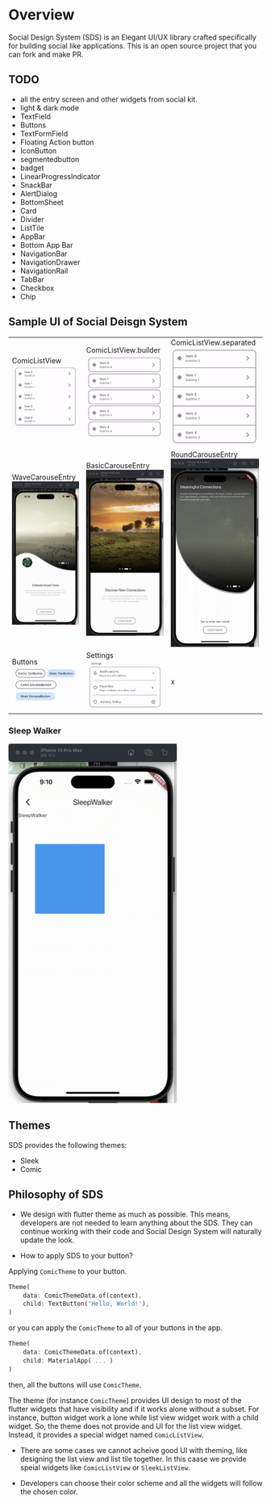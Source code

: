 # Overview

Social Design System (SDS) is an Elegant UI/UX library crafted specifically for building social like applications. This is an open source project that you can fork and make PR.

## TODO

- all the entry screen and other widgets from social kit.
- light & dark mode
- TextField
- Buttons
- TextFormField
- Floating Action button
- IconButton
- segmentedbutton
- badget
- LinearProgressIndicator
- SnackBar
- AlertDialog
- BottomSheet
- Card
- Divider
- ListTile
- AppBar
- Bottom App Bar
- NavigationBar
- NavigationDrawer
- NavigationRail
- TabBar
- Checkbox
- Chip

## Sample UI of Social Deisgn System

<!-- prettier-ignore -->
|      |           |         |
| -------------------------- | --------------------- | --------------------------- |
| ComicListView![ComicListView](./theme/comic/images/comic_list_view.jpg) | ComicListView.builder ![ComicListView.builder](./theme/comic/images/comic_list_view_builder.jpg) | ComicListView.separated ![ComicListView.separated](./theme/comic/images/comic_list_view_separated.jpg) |
|WaveCarouseEntry ![WaveCarouseEntry](./images/wave_carousel_entry.gif)|BasicCarouseEntry ![BasicCarouseEntry](./images/basic_carousel_entry.gif)|RoundCarouseEntry ![RoundCarouseEntry](./images/round_carousel_entry.gif)|
| Buttons ![Buttons](./images/buttons.jpg) |Settings ![Settings](./images/settings.jpg) | x |

### Sleep Walker

![SleepWalker](./images/sleep_walker.gif)

## Themes

SDS provides the following themes:

- Sleek
- Comic

## Philosophy of SDS

- We design with flutter theme as much as possible. This means, developers are not needed to learn anything about the SDS. They can continue working with their code and Social Design System will naturally update the look.

- How to apply SDS to your button?

Applying `ComicTheme` to your button.

```dart
Theme(
    data: ComicThemeData.of(context),
    child: TextButton('Hello, World!'),
)
```

or you can apply the `ComicTheme` to all of your buttons in the app.

```dart
Theme(
    data: ComicThemeData.of(context),
    child: MaterialApp( ... )
)
```

then, all the buttons will use `ComicTheme`.

The theme (for instance `ComicTheme`) provides UI design to most of the flutter widgets that have visibility and if it works alone without a subset. For instance, button widget work a lone while list view widget work with a child widget. So, the theme does not provide and UI for the list view widget. Instead, it provides a special widget named `ComicListView`.

- There are some cases we cannot acheive good UI with theming, like designing the list view and list tile together. In this caase we provide speial widgets like `ComicListView` or `SleekListView`.

- Developers can choose their color scheme and all the widgets will follow the chosen color.
